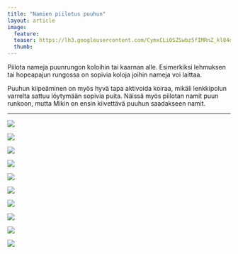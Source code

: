 ```yaml
---
title: "Namien piilotus puuhun"
layout: article
image:
  feature:
  teaser: https://lh3.googleusercontent.com/CymxCLi0SZSwbz5fIMRnZ_kl84ogBdYH957wxdsqZIA=w245
  thumb:
---
```


Piilota nameja puunrungon koloihin tai kaarnan alle. Esimerkiksi lehmuksen tai hopeapajun rungossa on sopivia koloja joihin nameja voi laittaa.

Puuhun kiipeäminen on myös hyvä tapa aktivoida koiraa, mikäli lenkkipolun varrelta sattuu löytymään sopivia puita. Näissä myös piilotan namit puun runkoon, mutta Mikin on ensin kiivettävä puuhun saadakseen namit.

---

![](https://lh3.googleusercontent.com/XOj5z58Lw2GMpcJFxuUszQ1sUcc5Dcwp3YJKC8TaOXI=w800)

![](https://lh3.googleusercontent.com/gKKSDo4IRATu2T__-IqlI3dO2n_9GG-J9fBwRZggbrY=w800)

![](https://lh3.googleusercontent.com/UZEUNJuZwYDCNLysudS8O_ytBNs65HBfq6AaT_Hc9tQ=w800)

![](https://lh3.googleusercontent.com/BCI_2kFtNVe6dMB0_DQjQgM4_G4gWxIz8C2q_gEoDYg=w800)

![](https://lh3.googleusercontent.com/AESSxWyzAb81by4ap18HYTQ65d0Bs5OnFFADPlziEYs=w800)

![](https://lh3.googleusercontent.com/piX-jbufN2EXlkUGXo5bdiM4z7Lnu00c4SxEKDb-s6A=w800)

![](https://lh3.googleusercontent.com/K_FJoijd6GRoAmJ3BkKL5M1yvxzNGfJjWhHrKk3OnhY=w800)

![](https://lh3.googleusercontent.com/IHLPuRA1GzobWPim0GQMuWn0CBV46JnnR3_lVTmEDjQ=w800)

![](https://lh3.googleusercontent.com/TyU3YVIeuRiu_mbhSZBUJyIVPSIR0zo0tkpHdqEXJCc=w800)

![](https://lh3.googleusercontent.com/MeUvlkhzk8E-0EuPi6FCqpcYp2lGQGB6VH6vpAnvG58=w800)
